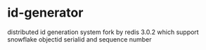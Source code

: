 # id-generator
distributed id generation system fork by redis 3.0.2  which support snowflake objectid serialid and sequence number
